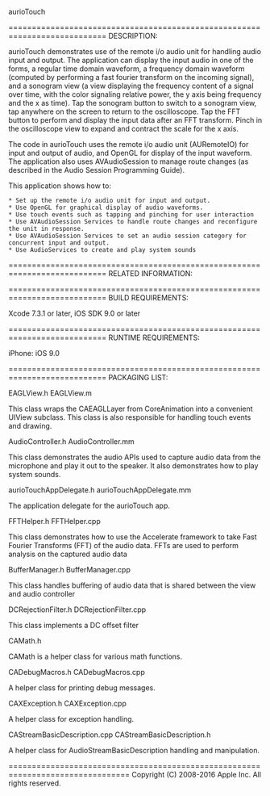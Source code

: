 aurioTouch

===========================================================================
DESCRIPTION:

aurioTouch demonstrates use of the remote i/o audio unit for handling audio input and output. The application can display the input audio in one of the forms, a regular time domain waveform, a frequency domain waveform (computed by performing a fast fourier transform on the incoming signal), and a sonogram view (a view displaying the frequency content of a signal over time, with the color signaling relative power, the y axis being frequency and the x as time). Tap the sonogram button to switch to a sonogram view, tap anywhere on the screen to return to the oscilloscope. Tap the FFT button to perform and display the input data after an FFT transform. Pinch in the oscilloscope view to expand and contract the scale for the x axis.

The code in aurioTouch uses the remote i/o audio unit (AURemoteIO) for input and output of audio, and OpenGL for display of the input waveform. The application also uses AVAudioSession to manage route changes (as described in the Audio Session Programming Guide).

This application shows how to:

	* Set up the remote i/o audio unit for input and output.
	* Use OpenGL for graphical display of audio waveforms.
	* Use touch events such as tapping and pinching for user interaction
	* Use AVAudioSession Services to handle route changes and reconfigure the unit in response.
	* Use AVAudioSession Services to set an audio session category for concurrent input and output.
	* Use AudioServices to create and play system sounds
	

===========================================================================
RELATED INFORMATION:

===========================================================================
BUILD REQUIREMENTS:

Xcode 7.3.1 or later, iOS SDK 9.0 or later


===========================================================================
RUNTIME REQUIREMENTS:

iPhone: iOS 9.0


===========================================================================
PACKAGING LIST:

EAGLView.h
EAGLView.m

This class wraps the CAEAGLLayer from CoreAnimation into a convenient UIView subclass. This class is also responsible for handling touch events and drawing.

AudioController.h
AudioController.mm

This class demonstrates the audio APIs used to capture audio data from the microphone and play it out to the speaker. It also demonstrates how to play system sounds.

aurioTouchAppDelegate.h
aurioTouchAppDelegate.mm

The application delegate for the aurioTouch app.

FFTHelper.h
FFTHelper.cpp

This class demonstrates how to use the Accelerate framework to take Fast Fourier Transforms (FFT) of the audio data. FFTs are used to perform analysis on the captured audio data

BufferManager.h
BufferManager.cpp

This class handles buffering of audio data that is shared between the view and audio controller

DCRejectionFilter.h
DCRejectionFilter.cpp

This class implements a DC offset filter

CAMath.h

CAMath is a helper class for various math functions.

CADebugMacros.h
CADebugMacros.cpp

A helper class for printing debug messages.

CAXException.h
CAXException.cpp

A helper class for exception handling.

CAStreamBasicDescription.cpp
CAStreamBasicDescription.h

A helper class for AudioStreamBasicDescription handling and manipulation.

================================================================================
Copyright (C) 2008-2016 Apple Inc. All rights reserved.
